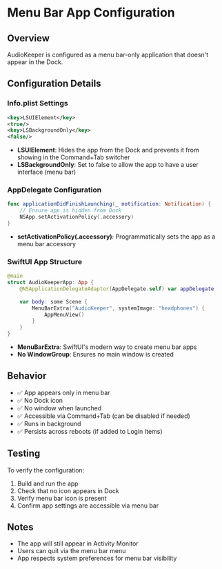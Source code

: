 # Menu Bar App Configuration

## Overview
AudioKeeper is configured as a menu bar-only application that doesn't appear in the Dock.

## Configuration Details

### Info.plist Settings
```xml
<key>LSUIElement</key>
<true/>
<key>LSBackgroundOnly</key>
<false/>
```

- **LSUIElement**: Hides the app from the Dock and prevents it from showing in the Command+Tab switcher
- **LSBackgroundOnly**: Set to false to allow the app to have a user interface (menu bar)

### AppDelegate Configuration
```swift
func applicationDidFinishLaunching(_ notification: Notification) {
    // Ensure app is hidden from Dock
    NSApp.setActivationPolicy(.accessory)
}
```

- **setActivationPolicy(.accessory)**: Programmatically sets the app as a menu bar accessory

### SwiftUI App Structure
```swift
@main
struct AudioKeeperApp: App {
    @NSApplicationDelegateAdaptor(AppDelegate.self) var appDelegate
    
    var body: some Scene {
        MenuBarExtra("AudioKeeper", systemImage: "headphones") {
            AppMenuView()
        }
    }
}
```

- **MenuBarExtra**: SwiftUI's modern way to create menu bar apps
- **No WindowGroup**: Ensures no main window is created

## Behavior
- ✅ App appears only in menu bar
- ✅ No Dock icon
- ✅ No window when launched
- ✅ Accessible via Command+Tab (can be disabled if needed)
- ✅ Runs in background
- ✅ Persists across reboots (if added to Login Items)

## Testing
To verify the configuration:
1. Build and run the app
2. Check that no icon appears in Dock
3. Verify menu bar icon is present
4. Confirm app settings are accessible via menu bar

## Notes
- The app will still appear in Activity Monitor
- Users can quit via the menu bar menu
- App respects system preferences for menu bar visibility
